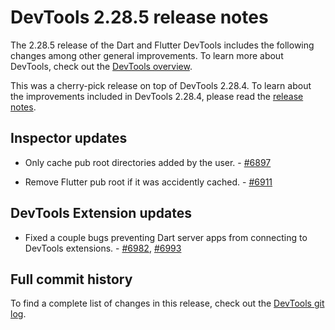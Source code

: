 # DevTools 2.28.5 release notes

The 2.28.5 release of the Dart and Flutter DevTools
includes the following changes among other general improvements.
To learn more about DevTools, check out the
[DevTools overview](https://docs.flutter.dev/tools/devtools/overview).

This was a cherry-pick release on top of DevTools 2.28.4.
To learn about the improvements included in DevTools 2.28.4, please read the
[release notes]({{site.url}}/tools/devtools/release-notes/release-notes-2.28.4).

## Inspector updates

* Only cache pub root directories added by the user. - [#6897](https://github.com/flutter/devtools/pull/6897)

* Remove Flutter pub root if it was accidently cached. - [#6911](https://github.com/flutter/devtools/pull/6911)

## DevTools Extension updates

* Fixed a couple bugs preventing Dart server apps from connecting to DevTools extensions. - [#6982](https://github.com/flutter/devtools/pull/6982), [#6993](https://github.com/flutter/devtools/pull/6993)

## Full commit history

To find a complete list of changes in this release, check out the
[DevTools git log](https://github.com/flutter/devtools/tree/v2.28.5).
